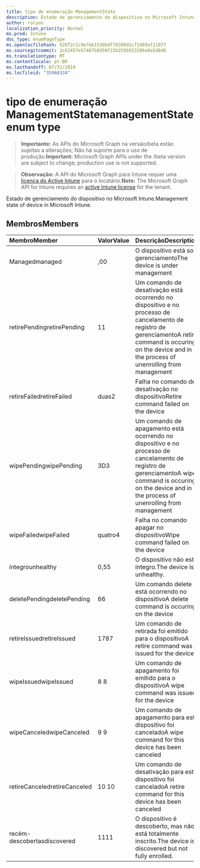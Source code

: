 ```yaml
---
title: tipo de enumeração ManagementState
description: Estado de gerenciamento do dispositivo no Microsoft Intune.
author: rolyon
localization_priority: Normal
ms.prod: Intune
doc_type: enumPageType
ms.openlocfilehash: 928f2c1c9e7eb1530bdf7839691cf2469af11077
ms.sourcegitcommit: 2c62457e57467b8d50f21b255b553106a9a5d8d6
ms.translationtype: MT
ms.contentlocale: pt-BR
ms.lasthandoff: 07/31/2019
ms.locfileid: "35968334"
---
```

# <a name="managementstate-enum-type"></a><span data-ttu-id="3bfea-103">tipo de enumeração ManagementState</span><span class="sxs-lookup"><span data-stu-id="3bfea-103">managementState enum type</span></span>

> <span data-ttu-id="3bfea-104">**Importante:** As APIs do Microsoft Graph na versão/beta estão sujeitas a alterações; Não há suporte para o uso de produção.</span><span class="sxs-lookup"><span data-stu-id="3bfea-104">**Important:** Microsoft Graph APIs under the /beta version are subject to change; production use is not supported.</span></span>

> <span data-ttu-id="3bfea-105">**Observação:** A API do Microsoft Graph para Intune requer uma [licença do Active Intune](https://go.microsoft.com/fwlink/?linkid=839381) para o locatário.</span><span class="sxs-lookup"><span data-stu-id="3bfea-105">**Note:** The Microsoft Graph API for Intune requires an [active Intune license](https://go.microsoft.com/fwlink/?linkid=839381) for the tenant.</span></span>

<span data-ttu-id="3bfea-106">Estado de gerenciamento do dispositivo no Microsoft Intune.</span><span class="sxs-lookup"><span data-stu-id="3bfea-106">Management state of device in Microsoft Intune.</span></span>

## <a name="members"></a><span data-ttu-id="3bfea-107">Membros</span><span class="sxs-lookup"><span data-stu-id="3bfea-107">Members</span></span>
|<span data-ttu-id="3bfea-108">Membro</span><span class="sxs-lookup"><span data-stu-id="3bfea-108">Member</span></span>|<span data-ttu-id="3bfea-109">Valor</span><span class="sxs-lookup"><span data-stu-id="3bfea-109">Value</span></span>|<span data-ttu-id="3bfea-110">Descrição</span><span class="sxs-lookup"><span data-stu-id="3bfea-110">Description</span></span>|
|:---|:---|:---|
|<span data-ttu-id="3bfea-111">Managed</span><span class="sxs-lookup"><span data-stu-id="3bfea-111">managed</span></span>|<span data-ttu-id="3bfea-112">,0</span><span class="sxs-lookup"><span data-stu-id="3bfea-112">0</span></span>|<span data-ttu-id="3bfea-113">O dispositivo está sob gerenciamento</span><span class="sxs-lookup"><span data-stu-id="3bfea-113">The device is under management</span></span>|
|<span data-ttu-id="3bfea-114">retirePending</span><span class="sxs-lookup"><span data-stu-id="3bfea-114">retirePending</span></span>|<span data-ttu-id="3bfea-115">1</span><span class="sxs-lookup"><span data-stu-id="3bfea-115">1</span></span>|<span data-ttu-id="3bfea-116">Um comando de desativação está ocorrendo no dispositivo e no processo de cancelamento de registro de gerenciamento</span><span class="sxs-lookup"><span data-stu-id="3bfea-116">A retire command is occuring on the device and in the process of unenrolling from management</span></span>|
|<span data-ttu-id="3bfea-117">retireFailed</span><span class="sxs-lookup"><span data-stu-id="3bfea-117">retireFailed</span></span>|<span data-ttu-id="3bfea-118">duas</span><span class="sxs-lookup"><span data-stu-id="3bfea-118">2</span></span>|<span data-ttu-id="3bfea-119">Falha no comando de desativação no dispositivo</span><span class="sxs-lookup"><span data-stu-id="3bfea-119">Retire command failed on the device</span></span>|
|<span data-ttu-id="3bfea-120">wipePending</span><span class="sxs-lookup"><span data-stu-id="3bfea-120">wipePending</span></span>|<span data-ttu-id="3bfea-121">3D</span><span class="sxs-lookup"><span data-stu-id="3bfea-121">3</span></span>|<span data-ttu-id="3bfea-122">Um comando de apagamento está ocorrendo no dispositivo e no processo de cancelamento de registro de gerenciamento</span><span class="sxs-lookup"><span data-stu-id="3bfea-122">A wipe command is occuring on the device and in the process of unenrolling from management</span></span>|
|<span data-ttu-id="3bfea-123">wipeFailed</span><span class="sxs-lookup"><span data-stu-id="3bfea-123">wipeFailed</span></span>|<span data-ttu-id="3bfea-124">quatro</span><span class="sxs-lookup"><span data-stu-id="3bfea-124">4</span></span>|<span data-ttu-id="3bfea-125">Falha no comando apagar no dispositivo</span><span class="sxs-lookup"><span data-stu-id="3bfea-125">Wipe command failed on the device</span></span>|
|<span data-ttu-id="3bfea-126">íntegro</span><span class="sxs-lookup"><span data-stu-id="3bfea-126">unhealthy</span></span>|<span data-ttu-id="3bfea-127">0,5</span><span class="sxs-lookup"><span data-stu-id="3bfea-127">5</span></span>|<span data-ttu-id="3bfea-128">O dispositivo não está íntegro.</span><span class="sxs-lookup"><span data-stu-id="3bfea-128">The device is unhealthy.</span></span>|
|<span data-ttu-id="3bfea-129">deletePending</span><span class="sxs-lookup"><span data-stu-id="3bfea-129">deletePending</span></span>|<span data-ttu-id="3bfea-130">6</span><span class="sxs-lookup"><span data-stu-id="3bfea-130">6</span></span>|<span data-ttu-id="3bfea-131">Um comando delete está ocorrendo no dispositivo</span><span class="sxs-lookup"><span data-stu-id="3bfea-131">A delete command is occuring on the device</span></span> |
|<span data-ttu-id="3bfea-132">retireIssued</span><span class="sxs-lookup"><span data-stu-id="3bfea-132">retireIssued</span></span>|<span data-ttu-id="3bfea-133">178</span><span class="sxs-lookup"><span data-stu-id="3bfea-133">7</span></span>|<span data-ttu-id="3bfea-134">Um comando de retirada foi emitido para o dispositivo</span><span class="sxs-lookup"><span data-stu-id="3bfea-134">A retire command was issued for the device</span></span>|
|<span data-ttu-id="3bfea-135">wipeIssued</span><span class="sxs-lookup"><span data-stu-id="3bfea-135">wipeIssued</span></span>|<span data-ttu-id="3bfea-136">8 </span><span class="sxs-lookup"><span data-stu-id="3bfea-136">8</span></span>|<span data-ttu-id="3bfea-137">Um comando de apagamento foi emitido para o dispositivo</span><span class="sxs-lookup"><span data-stu-id="3bfea-137">A wipe command was issued for the device</span></span>|
|<span data-ttu-id="3bfea-138">wipeCanceled</span><span class="sxs-lookup"><span data-stu-id="3bfea-138">wipeCanceled</span></span>|<span data-ttu-id="3bfea-139">9 </span><span class="sxs-lookup"><span data-stu-id="3bfea-139">9</span></span>|<span data-ttu-id="3bfea-140">Um comando de apagamento para este dispositivo foi cancelado</span><span class="sxs-lookup"><span data-stu-id="3bfea-140">A wipe command for this device has been canceled</span></span>|
|<span data-ttu-id="3bfea-141">retireCanceled</span><span class="sxs-lookup"><span data-stu-id="3bfea-141">retireCanceled</span></span>|<span data-ttu-id="3bfea-142">10 </span><span class="sxs-lookup"><span data-stu-id="3bfea-142">10</span></span>|<span data-ttu-id="3bfea-143">Um comando de desativação para este dispositivo foi cancelado</span><span class="sxs-lookup"><span data-stu-id="3bfea-143">A retire command for this device has been canceled</span></span>|
|<span data-ttu-id="3bfea-144">recém-descobertas</span><span class="sxs-lookup"><span data-stu-id="3bfea-144">discovered</span></span>|<span data-ttu-id="3bfea-145">11</span><span class="sxs-lookup"><span data-stu-id="3bfea-145">11</span></span>|<span data-ttu-id="3bfea-146">O dispositivo é descoberto, mas não está totalmente inscrito.</span><span class="sxs-lookup"><span data-stu-id="3bfea-146">The device is discovered but not fully enrolled.</span></span>|





